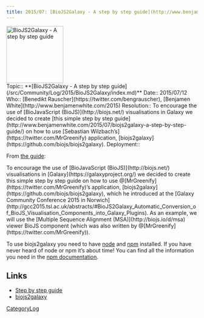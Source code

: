```yaml
---
title: 2015/07: [BioJS2Galaxy - A step by step guide](http://www.benjamenwhite.com/2015/07/biojs2galaxy-a-step-by-step-guide/)
---
```

<div class='center'>
<a href='http://www.benjamenwhite.com/2015/07/biojs2galaxy-a-step-by-step-guide/'><img src="/src/Images/Logos/BioJS.png" alt="BioJS2Galaxy - A step by step guide" width="150" /></a>
</div>





<div class='logbox'>
 Topic:: **[BioJS2Galaxy - A step by step guide](/src/Community/Log/2015/BioJS2Galaxy/index.md)**
 Date:: 2015/07/12
 Who:: [Benedikt Rauscher](https://twitter.com/bengrauscher), [Benjamen White](http://www.benjamenwhite.com/2015)
 Resolution:: To encourage the use of [BioJavaScript (BioJS)](http://biojs.net/) visualisations in Galaxy we decided to create [this simple step by step guide](http://www.benjamenwhite.com/2015/07/biojs2galaxy-a-step-by-step-guide/) on how to use [Sebastian Wilzbach’s](https://twitter.com/MrGreenify) application, [biojs2galaxy](https://github.com/biojs/biojs2galaxy).
 Deployment:: 
</div>

From [the guide](http://www.benjamenwhite.com/2015/07/biojs2galaxy-a-step-by-step-guide/):

<div class='indent'>
To encourage the use of [BioJavaScript (BioJS)](http://biojs.net/) visualisations in [Galaxy](https://galaxyproject.org/) we decided to create this simple step by step guide on how to use @[MrGreenify](https://twitter.com/MrGreenify)’s application, [biojs2galaxy](https://github.com/biojs/biojs2galaxy), which he introduced at the [Galaxy Community Conference 2015 in Norwich](http://gcc2015.tsl.ac.uk/abstracts/#BioJS2Galaxy_Automatic_Conversion_of_BioJS_Visualisation_Components_into_Galaxy_Plugins). As an example, we will use the [Multiple Sequence Alignment (MSA)](http://biojs.io/d/msa) viewer BioJS component (which was also written by @[MrGreenify](https://twitter.com/MrGreenify)).

To use biojs2galaxy you need to have [node](https://nodejs.org/) and [npm](https://www.npmjs.com/) installed. If you have never heard of node or npm it’s about time! You can find all the information you need in the [npm documentation](https://docs.npmjs.com/getting-started/what-is-npm).
</div>

## Links

* [Step by step guide](http://www.benjamenwhite.com/2015/07/biojs2galaxy-a-step-by-step-guide/)
* [biojs2galaxy](https://github.com/biojs/biojs2galaxy)

[CategoryLog](/src/CategoryLog/index.md)
